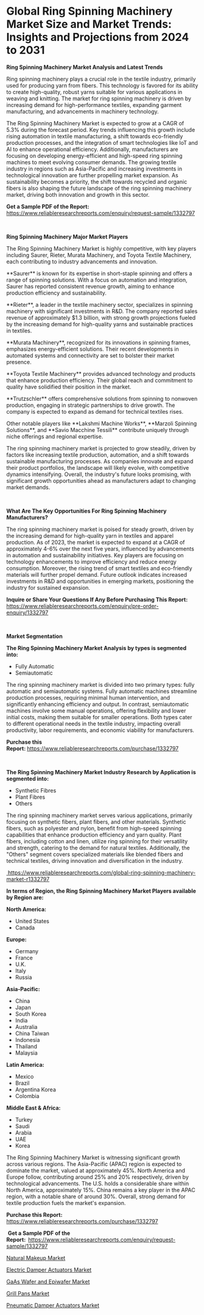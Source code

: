 <p><h1>Global Ring Spinning Machinery Market Size and Market Trends: Insights and Projections from 2024 to 2031</h1></p><p><strong>Ring Spinning Machinery Market Analysis and Latest Trends</strong></p>
<p><p>Ring spinning machinery plays a crucial role in the textile industry, primarily used for producing yarn from fibers. This technology is favored for its ability to create high-quality, robust yarns suitable for various applications in weaving and knitting. The market for ring spinning machinery is driven by increasing demand for high-performance textiles, expanding garment manufacturing, and advancements in machinery technology.</p><p>The Ring Spinning Machinery Market is expected to grow at a CAGR of 5.3% during the forecast period. Key trends influencing this growth include rising automation in textile manufacturing, a shift towards eco-friendly production processes, and the integration of smart technologies like IoT and AI to enhance operational efficiency. Additionally, manufacturers are focusing on developing energy-efficient and high-speed ring spinning machines to meet evolving consumer demands. The growing textile industry in regions such as Asia-Pacific and increasing investments in technological innovation are further propelling market expansion. As sustainability becomes a priority, the shift towards recycled and organic fibers is also shaping the future landscape of the ring spinning machinery market, driving both innovation and growth in this sector.</p></p>
<p><strong>Get a Sample PDF of the Report:&nbsp;</strong> <a href="https://www.reliableresearchreports.com/enquiry/request-sample/1332797?utm_campaign=12&utm_medium=2&utm_source=Github&utm_content=ia&utm_term=01102024&utm_id=ring-spinning-machinery">https://www.reliableresearchreports.com/enquiry/request-sample/1332797</a></p>
<p>&nbsp;</p>
<p><strong>Ring Spinning Machinery Major Market Players</strong></p>
<p><p>The Ring Spinning Machinery Market is highly competitive, with key players including Saurer, Rieter, Murata Machinery, and Toyota Textile Machinery, each contributing to industry advancements and innovation. </p><p>**Saurer** is known for its expertise in short-staple spinning and offers a range of spinning solutions. With a focus on automation and integration, Saurer has reported consistent revenue growth, aiming to enhance production efficiency and sustainability. </p><p>**Rieter**, a leader in the textile machinery sector, specializes in spinning machinery with significant investments in R&D. The company reported sales revenue of approximately $1.3 billion, with strong growth projections fueled by the increasing demand for high-quality yarns and sustainable practices in textiles.</p><p>**Murata Machinery**, recognized for its innovations in spinning frames, emphasizes energy-efficient solutions. Their recent developments in automated systems and connectivity are set to bolster their market presence. </p><p>**Toyota Textile Machinery** provides advanced technology and products that enhance production efficiency. Their global reach and commitment to quality have solidified their position in the market.</p><p>**Trutzschler** offers comprehensive solutions from spinning to nonwoven production, engaging in strategic partnerships to drive growth. The company is expected to expand as demand for technical textiles rises. </p><p>Other notable players like **Lakshmi Machine Works**, **Marzoli Spinning Solutions**, and **Savio Macchine Tessili** contribute uniquely through niche offerings and regional expertise.</p><p>The ring spinning machinery market is projected to grow steadily, driven by factors like increasing textile production, automation, and a shift towards sustainable manufacturing processes. As companies innovate and expand their product portfolios, the landscape will likely evolve, with competitive dynamics intensifying. Overall, the industry's future looks promising, with significant growth opportunities ahead as manufacturers adapt to changing market demands.</p></p>
<p>&nbsp;</p>
<p><strong>What Are The Key Opportunities For Ring Spinning Machinery Manufacturers?</strong></p>
<p><p>The ring spinning machinery market is poised for steady growth, driven by the increasing demand for high-quality yarn in textiles and apparel production. As of 2023, the market is expected to expand at a CAGR of approximately 4-6% over the next five years, influenced by advancements in automation and sustainability initiatives. Key players are focusing on technology enhancements to improve efficiency and reduce energy consumption. Moreover, the rising trend of smart textiles and eco-friendly materials will further propel demand. Future outlook indicates increased investments in R&D and opportunities in emerging markets, positioning the industry for sustained expansion.</p></p>
<p><strong>Inquire or Share Your Questions If Any Before Purchasing This Report:</strong> <a href="https://www.reliableresearchreports.com/enquiry/pre-order-enquiry/1332797?utm_campaign=12&utm_medium=2&utm_source=Github&utm_content=ia&utm_term=01102024&utm_id=ring-spinning-machinery">https://www.reliableresearchreports.com/enquiry/pre-order-enquiry/1332797</a></p>
<p>&nbsp;</p>
<p><strong>Market Segmentation</strong></p>
<p><strong>The Ring Spinning Machinery Market Analysis by types is segmented into:</strong></p>
<p><ul><li>Fully Automatic</li><li>Semiautomatic</li></ul></p>
<p><p>The ring spinning machinery market is divided into two primary types: fully automatic and semiautomatic systems. Fully automatic machines streamline production processes, requiring minimal human intervention, and significantly enhancing efficiency and output. In contrast, semiautomatic machines involve some manual operations, offering flexibility and lower initial costs, making them suitable for smaller operations. Both types cater to different operational needs in the textile industry, impacting overall productivity, labor requirements, and economic viability for manufacturers.</p></p>
<p><strong>Purchase this Report:&nbsp;</strong><a href="https://www.reliableresearchreports.com/purchase/1332797?utm_campaign=12&utm_medium=2&utm_source=Github&utm_content=ia&utm_term=01102024&utm_id=ring-spinning-machinery">https://www.reliableresearchreports.com/purchase/1332797</a></p>
<p>&nbsp;</p>
<p><strong>The Ring Spinning Machinery Market Industry Research by Application is segmented into:</strong></p>
<p><ul><li>Synthetic Fibres</li><li>Plant Fibres</li><li>Others</li></ul></p>
<p><p>The ring spinning machinery market serves various applications, primarily focusing on synthetic fibers, plant fibers, and other materials. Synthetic fibers, such as polyester and nylon, benefit from high-speed spinning capabilities that enhance production efficiency and yarn quality. Plant fibers, including cotton and linen, utilize ring spinning for their versatility and strength, catering to the demand for natural textiles. Additionally, the "Others" segment covers specialized materials like blended fibers and technical textiles, driving innovation and diversification in the industry.</p></p>
<p><a href="https://www.reliableresearchreports.com/global-ring-spinning-machinery-market-r1332797?utm_campaign=12&utm_medium=2&utm_source=Github&utm_content=ia&utm_term=01102024&utm_id=ring-spinning-machinery">&nbsp;https://www.reliableresearchreports.com/global-ring-spinning-machinery-market-r1332797</a></p>
<p><strong>In terms of Region, the Ring Spinning Machinery Market Players available by Region are:</strong></p>
<p>
    <p> <strong> North America: </strong>
        <ul>
            <li>United States</li>
            <li>Canada</li>
        </ul>
        </p> 
    <p> <strong> Europe: </strong>
        <ul>
            <li>Germany</li>
            <li>France</li>
            <li>U.K.</li>
            <li>Italy</li>
            <li>Russia</li>
        </ul>
        </p> 
    <p> <strong> Asia-Pacific: </strong>
        <ul>
            <li>China</li>
            <li>Japan</li>
            <li>South Korea</li>
            <li>India</li>
            <li>Australia</li>
            <li>China Taiwan</li>
            <li>Indonesia</li>
            <li>Thailand</li>
            <li>Malaysia</li>
        </ul>
        </p> 
    <p> <strong> Latin America: </strong>
        <ul>
            <li>Mexico</li>
            <li>Brazil</li>
            <li>Argentina Korea</li>
            <li>Colombia</li>
        </ul>
        </p> 
    <p> <strong> Middle East & Africa: </strong>
        <ul>
            <li>Turkey</li>
            <li>Saudi</li>
            <li>Arabia</li>
            <li>UAE</li>
            <li>Korea</li>
        </ul>
    </p>
    </p>
<p><p>The Ring Spinning Machinery Market is witnessing significant growth across various regions. The Asia-Pacific (APAC) region is expected to dominate the market, valued at approximately 45%. North America and Europe follow, contributing around 25% and 20% respectively, driven by technological advancements. The U.S. holds a considerable share within North America, approximately 15%. China remains a key player in the APAC region, with a notable share of around 30%. Overall, strong demand for textile production fuels the market's expansion.</p></p>
<p><strong>Purchase this Report: </strong><a href="https://www.reliableresearchreports.com/purchase/1332797?utm_campaign=12&utm_medium=2&utm_source=Github&utm_content=ia&utm_term=01102024&utm_id=ring-spinning-machinery">https://www.reliableresearchreports.com/purchase/1332797</a></p>
<p>&nbsp;<strong>Get a Sample PDF of the Report:&nbsp;&nbsp;</strong><a href="https://www.reliableresearchreports.com/enquiry/request-sample/1332797?utm_campaign=12&utm_medium=2&utm_source=Github&utm_content=ia&utm_term=01102024&utm_id=ring-spinning-machinery">https://www.reliableresearchreports.com/enquiry/request-sample/1332797</a></p>
<p><strong></strong></p>
<p><p><a href="https://www.linkedin.com/pulse/natural-makeup-market-global-insights-regional-analysis-2024--pyltc?utm_campaign=12&utm_medium=2&utm_source=Github&utm_content=ia&utm_term=01102024&utm_id=ring-spinning-machinery">Natural Makeup Market</a></p><p><a href="https://github.com/KamrulHadi87/Market-Research-Report-List-1/blob/main/electric-damper-actuators-market.md?utm_campaign=12&utm_medium=2&utm_source=Github&utm_content=ia&utm_term=01102024&utm_id=ring-spinning-machinery">Electric Damper Actuators Market</a></p><p><a href="https://issuu.com/reportprime-2/docs/gaas-wafer-and-epiwafer-market-size_4074b81b021cde?utm_campaign=12&utm_medium=2&utm_source=Github&utm_content=ia&utm_term=01102024&utm_id=ring-spinning-machinery">GaAs Wafer and Epiwafer Market</a></p><p><a href="https://www.linkedin.com/pulse/global-market-pulse-trends-growth-analysis-grill-pans-forecasted-ecbzc?utm_campaign=12&utm_medium=2&utm_source=Github&utm_content=ia&utm_term=01102024&utm_id=ring-spinning-machinery">Grill Pans Market</a></p><p><a href="https://github.com/StackhouseBerny/Market-Research-Report-List-1/blob/main/pneumatic-damper-actuators-market.md?utm_campaign=12&utm_medium=2&utm_source=Github&utm_content=ia&utm_term=01102024&utm_id=ring-spinning-machinery">Pneumatic Damper Actuators Market</a></p></p>